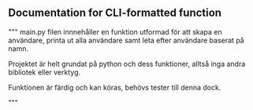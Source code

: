 ## Documentation for CLI-formatted function

"""
main.py filen innnehåller en funktion utformad för att skapa en användare, printa ut alla användare samt leta efter användare baserat på namn.

Projektet är helt grundat på python och dess funktioner, alltså inga andra bibliotek eller verktyg.

Funktionen är färdig och kan köras, behövs tester till denna dock.

"""